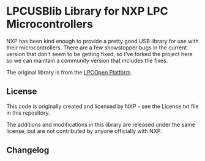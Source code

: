 LPCUSBlib Library for NXP LPC Microcontrollers
==========================================================

NXP has been kind enough to provide a pretty good USB library for use with their
microcontrollers. There are a few showstopper bugs in the current version that
don't seem to be getting fixed, so I've forked the project here so we can
maintain a community version that includes the fixes.

The original library is from the [LPCOpen
Platform](http://www.lpcware.com/content/project/lpcopen-platform-nxp-lpc-microcontrollers).

## License

This code is originally created and licensed by NXP - see the License.txt file
in this repository.

The additions and modifications in this library are released under the same
license, but are not contributed by anyone officially with NXP.

## Changelog
